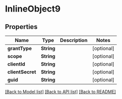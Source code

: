 # InlineObject9

## Properties
Name | Type | Description | Notes
------------ | ------------- | ------------- | -------------
**grantType** | **String** |  | [optional] 
**scope** | **String** |  | [optional] 
**clientId** | **String** |  | [optional] 
**clientSecret** | **String** |  | [optional] 
**guid** | **String** |  | [optional] 

[[Back to Model list]](../README.md#documentation-for-models) [[Back to API list]](../README.md#documentation-for-api-endpoints) [[Back to README]](../README.md)


